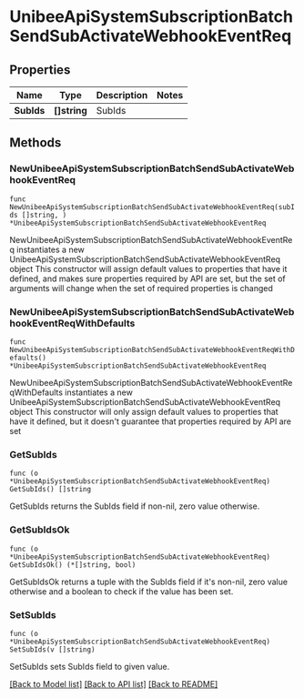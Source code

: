# UnibeeApiSystemSubscriptionBatchSendSubActivateWebhookEventReq

## Properties

Name | Type | Description | Notes
------------ | ------------- | ------------- | -------------
**SubIds** | **[]string** | SubIds | 

## Methods

### NewUnibeeApiSystemSubscriptionBatchSendSubActivateWebhookEventReq

`func NewUnibeeApiSystemSubscriptionBatchSendSubActivateWebhookEventReq(subIds []string, ) *UnibeeApiSystemSubscriptionBatchSendSubActivateWebhookEventReq`

NewUnibeeApiSystemSubscriptionBatchSendSubActivateWebhookEventReq instantiates a new UnibeeApiSystemSubscriptionBatchSendSubActivateWebhookEventReq object
This constructor will assign default values to properties that have it defined,
and makes sure properties required by API are set, but the set of arguments
will change when the set of required properties is changed

### NewUnibeeApiSystemSubscriptionBatchSendSubActivateWebhookEventReqWithDefaults

`func NewUnibeeApiSystemSubscriptionBatchSendSubActivateWebhookEventReqWithDefaults() *UnibeeApiSystemSubscriptionBatchSendSubActivateWebhookEventReq`

NewUnibeeApiSystemSubscriptionBatchSendSubActivateWebhookEventReqWithDefaults instantiates a new UnibeeApiSystemSubscriptionBatchSendSubActivateWebhookEventReq object
This constructor will only assign default values to properties that have it defined,
but it doesn't guarantee that properties required by API are set

### GetSubIds

`func (o *UnibeeApiSystemSubscriptionBatchSendSubActivateWebhookEventReq) GetSubIds() []string`

GetSubIds returns the SubIds field if non-nil, zero value otherwise.

### GetSubIdsOk

`func (o *UnibeeApiSystemSubscriptionBatchSendSubActivateWebhookEventReq) GetSubIdsOk() (*[]string, bool)`

GetSubIdsOk returns a tuple with the SubIds field if it's non-nil, zero value otherwise
and a boolean to check if the value has been set.

### SetSubIds

`func (o *UnibeeApiSystemSubscriptionBatchSendSubActivateWebhookEventReq) SetSubIds(v []string)`

SetSubIds sets SubIds field to given value.



[[Back to Model list]](../README.md#documentation-for-models) [[Back to API list]](../README.md#documentation-for-api-endpoints) [[Back to README]](../README.md)


